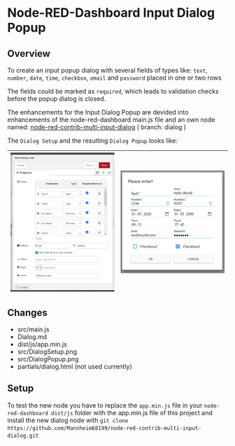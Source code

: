# Node-RED-Dashboard Input Dialog Popup



## Overview

To create an input popup dialog  with several fields of types like:  `text`, `number`, `date`, `time`, `checkbox`, `email` and `password`  placed in one or two rows

The fields could be marked as `required`, which leads to validation checks before the popup dialog is closed.

The enhancements for the Input Dialog Popup are devided into enhancements of the node-red-dashboard main.js file and an own node named: 
[node-red-contrib-multi-input-dialog](https://github.com/Mannheim68199/node-red-contrib-multi-input-dialog/tree/dialog) ( branch: dialog )

The  `Dialog Setup`  and the resulting   `Dialog Popup`   looks like:



|             <img src="./src/DialogSetup.png" width="250">        |          <img src="./src/DialogPopup.png" width="250">           |
|------------|-------------| 


## Changes

* src/main.js
* Dialog.md
* dist/js/app.min.js
* src/DialogSetup.png
* src/DialogPopup.png
* partials/dialog.html (not used currently)

## Setup

To test the new node you have to replace the `app.min.js` file in your `node-red-dashboard dist/js` folder with the app.min.js file of this project 
and install the new dialog node with `git clone https://github.com/Mannheim68199/node-red-contrib-multi-input-dialog.git`
